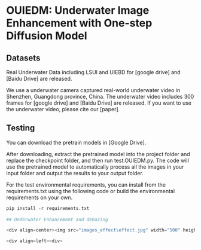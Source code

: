
<div align=left><div>

# OUIEDM: Underwater Image Enhancement with One-step Diffusion Model

<div align=left><div>

## Datasets
Real Underwater Data including LSUI and UIEBD for [google drive] and [Baidu Drive] are released.

We use a underwater camera captured real-world underwater video in Shenzhen, Guangdong province, China. The underwater video includes 300 frames for [google drive] and [Baidu Drive] are released. If you want to use the  underwater video, please cite our [paper].
<div align=left><div>

## Testing
You can download the pretrain models in [Google Drive].

After downloading, extract the pretrained model into the project folder and replace the checkpoint folder, and then run test.OUIEDM.py. 
The code will use the pretrained model to automatically process all the images in your input folder and output the results to your output folder. 

For the test environmental requirements, you can install from the requirements.txt using the following code or build the environmental requirements on your own.
```python
pip install -r requirements.txt
  
## Underwater Enhancement and dehazing

<div align=center><img src="images_effect\effect.jpg" width="500" height="400" > <img src="images_effect\effect.gif" width="500" height="400" >

<div align=left><div>

